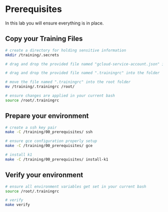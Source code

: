 # Prerequisites

In this lab you will ensure everything is in place.

## Copy your Training Files

<!-- TODO

.trainingrc alredy looks like this
PS1="\[[0;32m\]\u@\H \[[0;34m\]\w >[0m "
cd /training/
source <(kubectl completion bash)
export K8S_VERSION=1.32.4
export TF_VERSION=1.12.2-1
source /root/kubectx.bash
source /root/kubens.bash
source <(helm completion bash)
 -->

```bash
# create a directory for holding sensitive information
mkdir /training/.secrets

# drag and drop the provided file named "gcloud-service-account.json" into the folder `/training/.secrets/`

# drag and drop the provided file named ".trainingrc" into the folder `/training/`

# move the file named ".trainingrc" into the root folder
mv /training/.trainingrc /root/

# ensure changes are applied in your current bash
source /root/.trainingrc
```

## Prepare your environment

<!-- TODO google credentials file does not work

export GOOGLE_CREDENTIALS=''

 -->

```bash
# create a ssh key pair
make -C /training/00_prerequisites/ ssh

# ensure gce configuration properly setup
make -C /training/00_prerequisites/ gce

# install k1
make -C /training/00_prerequisites/ install-k1
```

## Verify your environment

```bash
# ensure all environment variables get set in your current bash
source /root/.trainingrc

# verify
make verify
```
